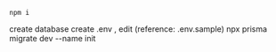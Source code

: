 ```
npm i
```
create database
create .env , edit (reference: .env.sample)
npx prisma migrate dev --name init
```